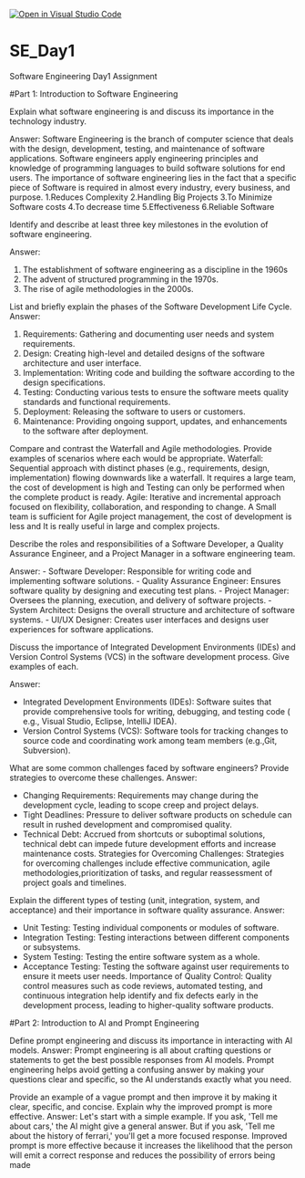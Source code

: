 [![Open in Visual Studio Code](https://classroom.github.com/assets/open-in-vscode-2e0aaae1b6195c2367325f4f02e2d04e9abb55f0b24a779b69b11b9e10269abc.svg)](https://classroom.github.com/online_ide?assignment_repo_id=15540817&assignment_repo_type=AssignmentRepo)
# SE_Day1
Software Engineering Day1 Assignment

#Part 1: Introduction to Software Engineering

Explain what software engineering is and discuss its importance in the technology industry.

Answer:
Software Engineering is the branch of computer science that deals with the design, development, testing, and maintenance of software applications. Software engineers apply engineering principles and knowledge of programming languages to build software solutions for end users.
The importance of software engineering lies in the fact that a specific piece of Software is required in almost every industry, every business, and purpose.
1.Reduces Complexity
2.Handling Big Projects
3.To Minimize Software costs
4.To decrease time
5.Effectiveness
6.Reliable Software

Identify and describe at least three key milestones in the evolution of software engineering.

Answer:
1. The establishment of software engineering as a discipline in the 1960s
2. The advent of structured programming in the 1970s.
3. The rise of agile methodologies in the 2000s.


List and briefly explain the phases of the Software Development Life Cycle.
Answer:
 1. Requirements: Gathering and documenting user needs and system requirements.
 2. Design: Creating high-level and detailed designs of the software architecture and user interface.
 3. Implementation: Writing code and building the software according to the design specifications.
 4. Testing: Conducting various tests to ensure the software meets quality standards and functional requirements.
 5. Deployment: Releasing the software to users or customers.
 6. Maintenance: Providing ongoing support, updates, and enhancements to the software after deployment.

Compare and contrast the Waterfall and Agile methodologies. Provide examples of scenarios where each would be appropriate.
 Waterfall: Sequential approach with distinct phases (e.g., requirements, design, implementation) flowing downwards like a waterfall. It requires a large team, the cost of development is high and Testing can only be performed when the complete product is ready.
  Agile: Iterative and incremental approach focused on flexibility, collaboration, and responding to change. A Small team is sufficient for Agile project management, the cost of development is less and It is really useful in large and complex projects.


Describe the roles and responsibilities of a Software Developer, a Quality Assurance Engineer, and a Project Manager in a software engineering team.

Answer:
    - Software Developer: Responsible for writing code and implementing software solutions.
    - Quality Assurance Engineer: Ensures software quality by designing and executing test plans.
    - Project Manager: Oversees the planning, execution, and delivery of software projects.
    - System Architect: Designs the overall structure and architecture of software systems.
    - UI/UX Designer: Creates user interfaces and designs user experiences for software applications.

Discuss the importance of Integrated Development Environments (IDEs) and Version Control Systems (VCS) in the software development process. Give examples of each.

Answer:
  - Integrated Development Environments (IDEs): Software suites that provide comprehensive tools for writing, debugging, and testing code ( e.g., Visual Studio, Eclipse, IntelliJ IDEA).
  - Version Control Systems (VCS): Software tools for tracking changes to source code and coordinating work among team members (e.g.,Git, Subversion).
 
What are some common challenges faced by software engineers? Provide strategies to overcome these challenges.
Answer: 
   - Changing Requirements: Requirements may change during the development cycle, leading to scope creep and project delays.
   - Tight Deadlines: Pressure to deliver software products on schedule can result in rushed development and compromised quality.
   - Technical Debt: Accrued from shortcuts or suboptimal solutions, technical debt can impede future development efforts and increase maintenance costs.
    Strategies for Overcoming Challenges: Strategies for overcoming challenges include effective communication, agile methodologies,prioritization of tasks, and regular reassessment of project goals and timelines.


Explain the different types of testing (unit, integration, system, and acceptance) and their importance in software quality assurance.
Answer: 
  - Unit Testing: Testing individual components or modules of software.
  - Integration Testing: Testing interactions between different components or subsystems.
  - System Testing: Testing the entire software system as a whole.
  - Acceptance Testing: Testing the software against user requirements to ensure it meets user needs.
    Importance of Quality Control: Quality control measures such as code reviews, automated testing, and continuous integration help 
    identify and fix defects early in the development process, leading to higher-quality software products.


#Part 2: Introduction to AI and Prompt Engineering


Define prompt engineering and discuss its importance in interacting with AI models.
Answer: 
Prompt engineering is all about crafting questions or statements to get the best possible responses from AI models. Prompt engineering helps avoid getting a confusing answer by making your questions clear and specific, so the AI understands exactly what you need.


Provide an example of a vague prompt and then improve it by making it clear, specific, and concise. Explain why the improved prompt is more effective.
Answer: 
Let's start with a simple example. If you ask, 'Tell me about cars,' the AI might give a general answer. 
But if you ask, 'Tell me about the history of ferrari,' you'll get a more focused response.
Improved prompt is more effective because it increases the likelihood that the person will emit a correct response and reduces the possibility of errors being made
